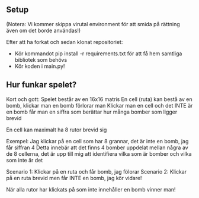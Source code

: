 ## Setup

(Notera: Vi kommer skippa virutal environment för att smida på rättning även om det borde användas!)

Efter att ha forkat och sedan klonat repositoriet:
- Kör kommandot pip install -r requirements.txt för att få hem samtliga bibliotek som behövs
- Kör koden i main.py!

## Hur funkar spelet?
Kort och gott: Spelet består av en 16x16 matris
En cell (ruta) kan bestå av en bomb, klickar man en bomb förlorar man
Klickar man en cell och det INTE är en bomb får man en siffra som berättar hur många bomber som ligger brevid

En cell kan maximalt ha 8 rutor brevid sig

Exempel:
Jag klickar på en cell som har 8 grannar, det är inte en bomb, jag får siffran 4
Detta innebär att det finns 4 bomber uppdelat mellan några av de 8 cellerna, det är upp till mig att identifiera vilka som är bomber och vilka som inte är det

Scenario 1: Klickar på en ruta och får bomb, jag fölorar
Scenario 2: Klickar på en ruta brevid men får INTE en bomb, jag kör vidare!

När alla rutor har klickats på som inte innehåller en bomb vinner man!



